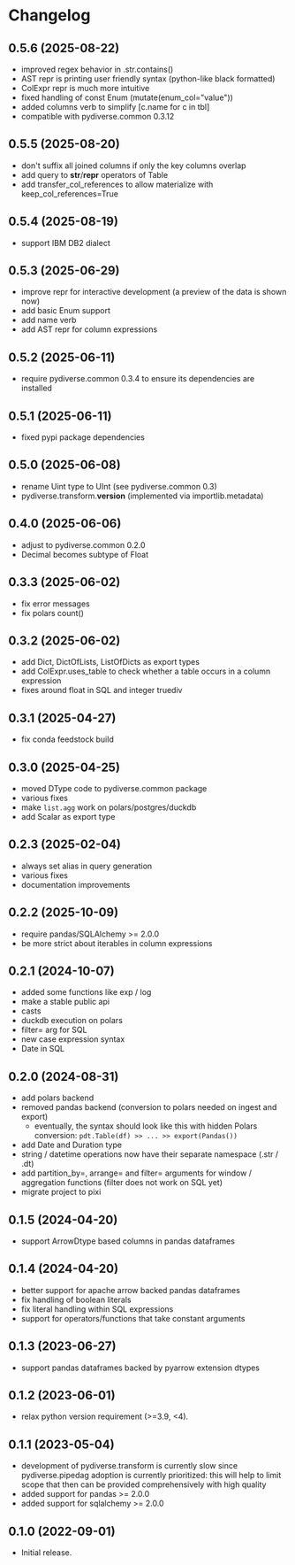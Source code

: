 # Changelog

## 0.5.6 (2025-08-22)
- improved regex behavior in .str.contains()
- AST repr is printing user friendly syntax (python-like black formatted)
- ColExpr repr is much more intuitive
- fixed handling of const Enum (mutate(enum_col="value"))
- added columns verb to simplify [c.name for c in tbl]
- compatible with pydiverse.common 0.3.12

## 0.5.5 (2025-08-20)
- don't suffix all joined columns if only the key columns overlap
- add query to __str__/__repr__ operators of Table
- add transfer_col_references to allow materialize with keep_col_references=True

## 0.5.4 (2025-08-19)
- support IBM DB2 dialect

## 0.5.3 (2025-06-29)

- improve repr for interactive development (a preview of the data is shown now)
- add basic Enum support
- add name verb
- add AST repr for column expressions

## 0.5.2 (2025-06-11)
- require pydiverse.common 0.3.4 to ensure its dependencies are installed

## 0.5.1 (2025-06-11)
- fixed pypi package dependencies

## 0.5.0 (2025-06-08)
- rename Uint type to UInt (see pydiverse.common 0.3)
- pydiverse.transform.__version__ (implemented via importlib.metadata)

## 0.4.0 (2025-06-06)
- adjust to pydiverse.common 0.2.0
- Decimal becomes subtype of Float

## 0.3.3 (2025-06-02)
- fix error messages
- fix polars count()

## 0.3.2 (2025-06-02)
- add Dict, DictOfLists, ListOfDicts as export types
- add ColExpr.uses_table to check whether a table occurs in a column expression
- fixes around float in SQL and integer truediv

## 0.3.1 (2025-04-27)
- fix conda feedstock build

## 0.3.0 (2025-04-25)
- moved DType code to pydiverse.common package
- various fixes
- make `list.agg` work on polars/postgres/duckdb
- add Scalar as export type

## 0.2.3 (2025-02-04)
- always set alias in query generation
- various fixes
- documentation improvements

## 0.2.2 (2025-10-09)
- require pandas/SQLAlchemy >= 2.0.0
- be more strict about iterables in column expressions

## 0.2.1 (2024-10-07)

- added some functions like exp / log
- make a stable public api
- casts
- duckdb execution on polars
- filter= arg for SQL
- new case expression syntax
- Date in SQL

## 0.2.0 (2024-08-31)

- add polars backend
- removed pandas backend (conversion to polars needed on ingest and export)
  * eventually, the syntax should look like this with hidden Polars conversion: `pdt.Table(df) >> ... >> export(Pandas())`
- add Date and Duration type
- string / datetime operations now have their separate namespace (.str / .dt)
- add partition_by=, arrange= and filter= arguments for window / aggregation functions (filter does not work on SQL yet)
- migrate project to pixi

## 0.1.5 (2024-04-20)
- support ArrowDtype based columns in pandas dataframes

## 0.1.4 (2024-04-20)
- better support for apache arrow backed pandas dataframes
- fix handling of boolean literals
- fix literal handling within SQL expressions
- support for operators/functions that take constant arguments

## 0.1.3 (2023-06-27)
- support pandas dataframes backed by pyarrow extension dtypes

## 0.1.2 (2023-06-01)
- relax python version requirement (>=3.9, <4).

## 0.1.1 (2023-05-04)
- development of pydiverse.transform is currently slow since pydiverse.pipedag
   adoption is currently prioritized: this will help to limit scope that then can
   be provided comprehensively with high quality
- added support for pandas >= 2.0.0
- added support for sqlalchemy >= 2.0.0

## 0.1.0 (2022-09-01)
- Initial release.
